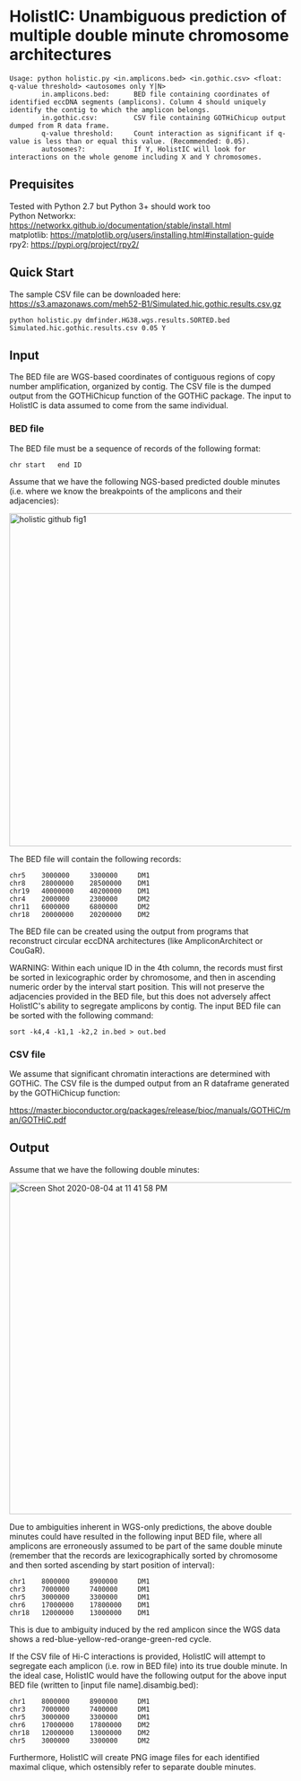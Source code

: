 
# HolistIC: Unambiguous prediction of multiple double minute chromosome architectures
```
Usage: python holistic.py <in.amplicons.bed> <in.gothic.csv> <float: q-value threshold> <autosomes only Y|N>
		in.amplicons.bed:      BED file containing coordinates of identified eccDNA segments (amplicons). Column 4 should uniquely identify the contig to which the amplicon belongs.
		in.gothic.csv:         CSV file containing GOTHiChicup output dumped from R data frame.
		q-value threshold:     Count interaction as significant if q-value is less than or equal this value. (Recommended: 0.05).
		autosomes?:            If Y, HolistIC will look for interactions on the whole genome including X and Y chromosomes.
```
## Prequisites
Tested with Python 2.7 but Python 3+ should work too</br>
Python Networkx: https://networkx.github.io/documentation/stable/install.html </br>
matplotlib: https://matplotlib.org/users/installing.html#installation-guide </br>
rpy2: https://pypi.org/project/rpy2/

## Quick Start

The sample CSV file can be downloaded here:
https://s3.amazonaws.com/meh52-B1/Simulated.hic.gothic.results.csv.gz

```
python holistic.py dmfinder.HG38.wgs.results.SORTED.bed Simulated.hic.gothic.results.csv 0.05 Y
```
## Input
The BED file are WGS-based coordinates of contiguous regions of copy number amplification, organized by contig. The CSV file is the dumped output from the GOTHiChicup function of the GOTHiC package. The input to HolistIC is data assumed to come from the same individual.

### BED file

The BED file must be a sequence of records of the following format:
```
chr	start	end	ID
```

Assume that we have the following NGS-based predicted double minutes (i.e. where we know the breakpoints of the amplicons and their adjacencies):

<img width="594" alt="holistic github fig1 " src="https://user-images.githubusercontent.com/10326087/89368209-8c966780-d6a0-11ea-8da9-4eda862993e2.png">

The BED file will contain the following records:

```
chr5	3000000		3300000		DM1
chr8	28000000	28500000	DM1
chr19	40000000	40200000	DM1
chr4	2000000		2300000		DM2
chr11	6000000		6800000		DM2
chr18	20000000	20200000	DM2
```

The BED file can be created using the output from programs that reconstruct circular eccDNA architectures (like AmpliconArchitect or CouGaR).

WARNING: Within each unique ID in the 4th column, the records must first be sorted in lexicographic order by chromosome, and then in ascending numeric order by the interval start position. This will not preserve the adjacencies provided in the BED file, but this does not adversely affect HolistIC's ability to segregate amplicons by contig. The input BED file can be sorted with the following command:

```
sort -k4,4 -k1,1 -k2,2 in.bed > out.bed
```

### CSV file
We assume that significant chromatin interactions are determined with GOTHiC. The CSV file is the dumped output from an R dataframe generated by the GOTHiChicup function:

https://master.bioconductor.org/packages/release/bioc/manuals/GOTHiC/man/GOTHiC.pdf

## Output

Assume that we have the following double minutes:

<img width="592" alt="Screen Shot 2020-08-04 at 11 41 58 PM" src="https://user-images.githubusercontent.com/10326087/89373196-ab4f2b00-d6ad-11ea-9754-cd557d9bc3c0.png">

Due to ambiguities inherent in WGS-only predictions, the above double minutes could have resulted in the following input BED file, where all amplicons are erroneously assumed to be part of the same double minute (remember that the records are lexicographically sorted by chromosome and then sorted ascending by start position of interval):

```
chr1	8000000		8900000		DM1
chr3	7000000		7400000		DM1
chr5	3000000		3300000		DM1
chr6	17000000	17800000	DM1
chr18	12000000	13000000	DM1
```
This is due to ambiguity induced by the red amplicon since the WGS data shows a red-blue-yellow-red-orange-green-red cycle.

If the CSV file of Hi-C interactions is provided, HolistIC will attempt to segregate each amplicon (i.e. row in BED file) into its true double minute. In the ideal case, HolistIC would have the following output for the above input BED file (written to [input file name].disambig.bed):
```
chr1	8000000		8900000		DM1
chr3	7000000		7400000		DM1
chr5	3000000		3300000		DM1
chr6	17000000	17800000	DM2
chr18	12000000	13000000	DM2
chr5	3000000		3300000		DM2
```

Furthermore, HolistIC will create PNG image files for each identified maximal clique, which ostensibly refer to separate double minutes. 
